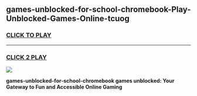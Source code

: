 
## games-unblocked-for-school-chromebook-Play-Unblocked-Games-Online-tcuog
<h3>
<a href="https://premium76.site?title=games-unblocked-for-school-chromebook&ref=25A">CLICK TO PLAY</a></h3>
<hr>

<h3>
<a href="https://premium76.site?title=games-unblocked-for-school-chromebook&ref=25A">CLICK 2 PLAY</a>
  
</h3>

<a href="https://premium76.site?title=games-unblocked-for-school-chromebook&ref=25A"><img src="https://clearcache.store/games.png"></a>


**games-unblocked-for-school-chromebook games unblocked: Your Gateway to Fun and Accessible Online Gaming**
